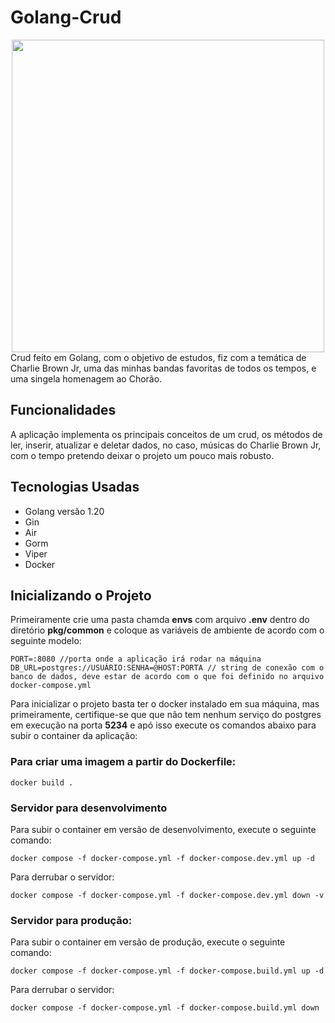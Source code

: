 # Golang-Crud
<div align="center">
<img src="https://rollingstone.uol.com.br/media/uploads/chorao-charlie-brown-jr_reproducao_instagram.jpg" width="500rem">
</div>
Crud feito em Golang, com o objetivo de estudos, fiz com a temática de Charlie Brown Jr, uma das minhas bandas favoritas de todos os tempos, e uma singela homenagem ao Chorão.

## Funcionalidades
A aplicação implementa os principais conceitos de um crud, os métodos de ler, inserir, atualizar e deletar dados, no caso, músicas do Charlie Brown Jr, com o tempo pretendo deixar o projeto um pouco mais robusto.

## Tecnologias Usadas
- Golang versão 1.20
- Gin
- Air
- Gorm
- Viper
- Docker

## Inicializando o Projeto
Primeiramente crie uma pasta chamda **envs** com arquivo **.env** dentro do diretório **pkg/common** e coloque as variáveis de ambiente de acordo com o seguinte modelo:
```
PORT=:8080 //porta onde a aplicação irá rodar na máquina
DB_URL=postgres://USUÁRIO:SENHA=@HOST:PORTA // string de conexão com o banco de dados, deve estar de acordo com o que foi definido no arquivo docker-compose.yml
```
Para inicializar o projeto basta ter o docker instalado em sua máquina, mas primeiramente, certifique-se que que não tem nenhum serviço do postgres em execução na porta **5234** e apó isso execute os comandos abaixo para subir o container da aplicação:

### Para criar uma imagem a partir do Dockerfile:
```
docker build .
```

### Servidor para desenvolvimento
Para subir o container em versão de desenvolvimento, execute o seguinte comando:
```
docker compose -f docker-compose.yml -f docker-compose.dev.yml up -d
```
Para derrubar o servidor:
```
docker compose -f docker-compose.yml -f docker-compose.dev.yml down -v
```

### Servidor para produção:
Para subir o container em versão de produção, execute o seguinte comando:
```
docker compose -f docker-compose.yml -f docker-compose.build.yml up -d
```
Para derrubar o servidor:
```
docker compose -f docker-compose.yml -f docker-compose.build.yml down
```
